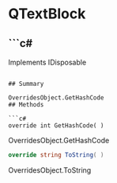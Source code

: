 # QTextBlock

## ```c#
Implements IDisposable
```

## Summary

OverridesObject.GetHashCode
## Methods

```c#
override int GetHashCode( ) 
```
OverridesObject.GetHashCode
```c#
override string ToString( ) 
```
OverridesObject.ToString

